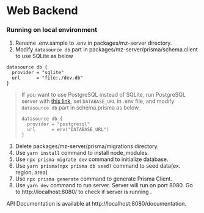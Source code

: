 # Web Backend

### Running on local environment

1. Rename .env.sample to .env in packages/mz-server directory.
2. Modify `datasource db` part in packages/mz-server/prisma/schema.client to use SQLite as below

```
datasource db {
  provider = "sqlite"
  url      = "file:./dev.db"
}
```

> If you want to use PostgreSQL instead of SQLite, run PostgreSQL server with [this link](../mz-server/dockers/postgresql/README.md), set `DATABASE_URL` in .env file, and modify `datasource db` part in schema.prisma as below.
>
> ```
> datasource db {
>   provider = "postgresql"
>   url      = env("DATABASE_URL")
> }
> ```

3. Delete packages/mz-server/prisma/migrations directory.
4. Use `yarn install` command to install node_modules.
5. Use `npx prisma migrate dev` command to initialize database.
6. Use `yarn prisma(npx prisma db seed)` command to seed data(ex. region, area)
7. Use `npx prisma generate` command to generate Prisma Client.
8. Use `yarn dev` command to run server. Server will run on port 8080. Go to http://localhost:8080/ to check if server is running .

API Documentation is available at http://localhost:8080/documentation.
